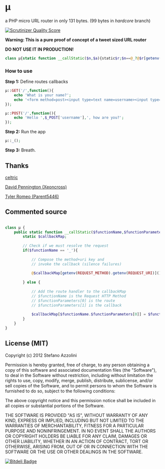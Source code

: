 # µ

a PHP micro URL router in only 131 bytes. (99 bytes in *hardcore* branch)

[![Scrutinizer Quality Score](https://scrutinizer-ci.com/g/lastguest/mu/badges/quality-score.png?s=e29b47be8993b94957e9e6e9f37edd6184f6c753)](https://scrutinizer-ci.com/g/lastguest/mu/)

**Warning: This is a pure proof of concept of a tweet sized URL router**

**DO NOT USE IT IN PRODUCTION!**

```php
class µ{static function __callStatic($n,$a){static$r;$n==@_?@$r[getenv(REQUEST_METHOD).getenv(REQUEST_URI)]():$r[$n.$a[0]]=$a[1];}}
```

### How to use

**Step 1:** Define routes callbacks

```php
µ::GET('/',function(){
    echo 'What is your name?';
    echo '<form method=post><input type=text name=username><input type=submit></form>';
});
```
	
```php
µ::POST('/',function(){
    echo 'Hello ',$_POST['username'],', how are you?';
});
```

**Step 2:** Run the app
	
```php
µ::_();
```

**Step 3:** Breath.

## Thanks
[celtric](https://github.com/celtric)

[David Pennington (Xeoncross)](https://github.com/Xeoncross)

[Tyler Romeo (Parent5446)](https://github.com/Parent5446)


## Commented source

```php

class µ {
    public static function __callStatic($functionName,$functionParameters){
        static $callbackMap;
        
        // Check if we must resolve the request
        if($functionName == '_'){
        
            // Compose the method+uri key and
            // invoke the callback (silence failures)
        
            @$callbackMap[getenv(REQUEST_METHOD).getenv(REQUEST_URI)]();
        
        } else {
        
            // Add the route handler to the callbackMap
            // $functionName is the Request HTTP Method
            // $functionParameters[0] is the route
            // $functionParameters[1] is the callback
        
            $callbackMap[$functionName.$functionParameters[0]] = $functionParameters[1];
        }
    }
}
```


## License (MIT)

Copyright (c) 2012 Stefano Azzolini

Permission is hereby granted, free of charge, to any person
obtaining a copy of this software and associated documentation
files (the "Software"), to deal in the Software without
restriction, including without limitation the rights to use,
copy, modify, merge, publish, distribute, sublicense, and/or sell
copies of the Software, and to permit persons to whom the
Software is furnished to do so, subject to the following
conditions:

The above copyright notice and this permission notice shall be
included in all copies or substantial portions of the Software.

THE SOFTWARE IS PROVIDED "AS IS", WITHOUT WARRANTY OF ANY KIND,
EXPRESS OR IMPLIED, INCLUDING BUT NOT LIMITED TO THE WARRANTIES
OF MERCHANTABILITY, FITNESS FOR A PARTICULAR PURPOSE AND
NONINFRINGEMENT. IN NO EVENT SHALL THE AUTHORS OR COPYRIGHT
HOLDERS BE LIABLE FOR ANY CLAIM, DAMAGES OR OTHER LIABILITY,
WHETHER IN AN ACTION OF CONTRACT, TORT OR OTHERWISE, ARISING
FROM, OUT OF OR IN CONNECTION WITH THE SOFTWARE OR THE USE OR
OTHER DEALINGS IN THE SOFTWARE.


[![Bitdeli Badge](https://d2weczhvl823v0.cloudfront.net/lastguest/mu/trend.png)](https://bitdeli.com/free "Bitdeli Badge")

